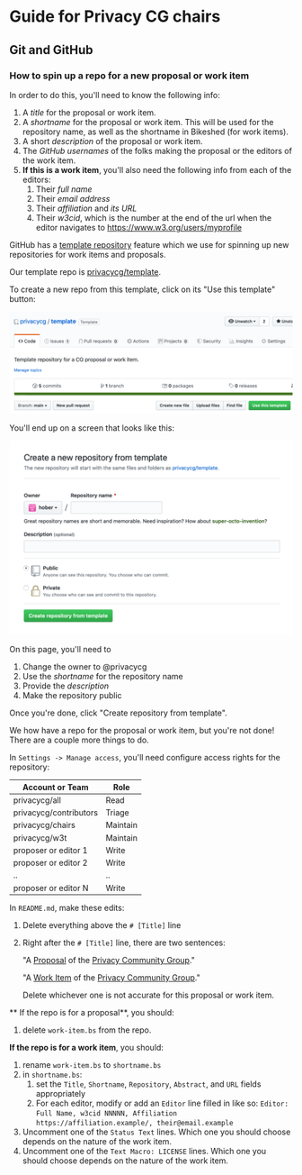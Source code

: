 # Guide for Privacy CG chairs

## Git and GitHub

### How to spin up a repo for a new proposal or work item

In order to do this, you'll need to know the following info:

1. A *title* for the proposal or work item.
2. A *shortname* for the proposal or work item. This will be used for the repository name, as well as the shortname in Bikeshed (for work items).
3. A short *description* of the proposal or work item.
4. The *GitHub usernames* of the folks making the proposal or the editors of the work item.
5. **If this is a work item**, you'll also need the following info from each of the editors:
    1. Their *full name*
    2. Their *email address*
    3. Their *affiliation* and *its URL*
    4. Their *w3cid*, which is the number at the end of the url when the editor navigates to https://www.w3.org/users/myprofile

GitHub has a [template repository](https://help.github.com/en/github/creating-cloning-and-archiving-repositories/creating-a-template-repository) feature which we use for spinning up new repositories for work items and proposals.

Our template repo is [privacycg/template](https://github.com/privacycg/template).

To create a new repo from this template, click on its "Use this template" button:

![a screenshot of the privacycg/template repository page, with a prominent, green "Use this template" button](use-this-template.png)

You'll end up on a screen that looks like this:

![a screenshot of GitHub's "create a new repository from template" form](create-a-new-repository-from-template.png)

On this page, you'll need to

1. Change the owner to @privacycg
2. Use the *shortname* for the repository name
3. Provide the *description*
4. Make the repository public

Once you're done, click "Create repository from template".

We how have a repo for the proposal or work item, but you're not done! There are a couple more things to do.

In `Settings -> Manage access`, you'll need configure access rights for the repository:

| Account or Team        | Role |
| ----------------       | ---- |
| privacycg/all          | Read |
| privacycg/contributors | Triage |
| privacycg/chairs       | Maintain |
| privacycg/w3t          | Maintain |
| proposer or editor 1   | Write |
| proposer or editor 2   | Write |
| ..                     | .. |
| proposer or editor N   | Write |

In `README.md`, make these edits:

1. Delete everything above the `# [Title]` line
2. Right after the `# [Title]` line, there are two sentences:

    "A [Proposal](https://privacycg.github.io/charter.html#proposals) of the [Privacy Community Group](https://privacycg.github.io/)."

    "A [Work Item](https://privacycg.github.io/charter.html#work-items) of the [Privacy Community Group](https://privacycg.github.io/)."

    Delete whichever one is not accurate for this proposal or work item.

** If the repo is for a proposal**, you should:

1. delete `work-item.bs` from the repo.

**If the repo is for a work item**, you should:

1. rename `work-item.bs` to `shortname.bs`
2. in `shortname.bs`:
    1. set the `Title`, `Shortname`, `Repository`, `Abstract`, and `URL` fields appropriately
    2. For each editor, modify or add an `Editor` line filled in like so:
`Editor: Full Name, w3cid NNNNN, Affiliation https://affiliation.example/, their@email.example`
3. Uncomment one of the `Status Text` lines. Which one you should choose depends on the nature of the work item.
4. Uncomment one of the `Text Macro: LICENSE` lines. Which one you should choose depends on the nature of the work item.
